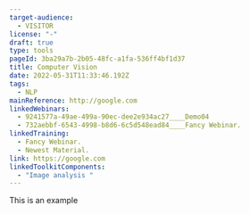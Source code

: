 ```yaml
---
target-audience:
  - VISITOR
license: "-"
draft: true
type: tools
pageId: 3ba29a7b-2b05-48fc-a1fa-536ff4bf1d37
title: Computer Vision
date: 2022-05-31T11:33:46.192Z
tags:
  - NLP
mainReference: http://google.com
linkedWebinars:
  - 9241577a-49ae-499a-90ec-dee2e934ac27____Demo04
  - 732aebbf-6543-4998-b8d6-6c5d548ead84____Fancy Webinar.
linkedTraining:
  - Fancy Webinar.
  - Newest Material.
link: https://google.com
linkedToolkitComponents:
  - "Image analysis "
---
```

This is an example